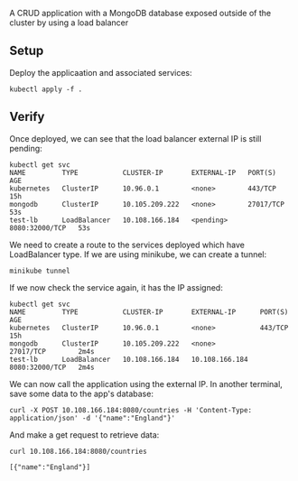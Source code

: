 A CRUD application with a MongoDB database exposed outside of the cluster by using a load balancer


## Setup
Deploy the applicaation and associated services:

```
kubectl apply -f .
```


## Verify
Once deployed, we can see that the load balancer external IP is still pending:

```
kubectl get svc
NAME         TYPE           CLUSTER-IP       EXTERNAL-IP   PORT(S)          AGE
kubernetes   ClusterIP      10.96.0.1        <none>        443/TCP          15h
mongodb      ClusterIP      10.105.209.222   <none>        27017/TCP        53s
test-lb      LoadBalancer   10.108.166.184   <pending>     8080:32000/TCP   53s
```

We need to create a route to the services deployed which have LoadBalancer type. If we are using minikube, we can create a tunnel:

```
minikube tunnel
```

If we now check the service again, it has the IP assigned:

```
kubectl get svc
NAME         TYPE           CLUSTER-IP       EXTERNAL-IP      PORT(S)          AGE
kubernetes   ClusterIP      10.96.0.1        <none>           443/TCP          15h
mongodb      ClusterIP      10.105.209.222   <none>           27017/TCP        2m4s
test-lb      LoadBalancer   10.108.166.184   10.108.166.184   8080:32000/TCP   2m4s
```

We can now call the application using the external IP. In another terminal, save some data to the app's database:

```
curl -X POST 10.108.166.184:8080/countries -H 'Content-Type: application/json' -d '{"name":"England"}'
```

And make a get request to retrieve data:

```
curl 10.108.166.184:8080/countries

[{"name":"England"}]
```